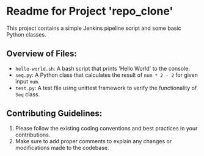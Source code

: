 # Readme for Project 'repo_clone'

This project contains a simple Jenkins pipeline script and some basic Python classes.

## Overview of Files:

* `hello-world.sh`: A bash script that prints 'Hello World' to the console.
* `seq.py`: A Python class that calculates the result of `num * 2 - 2` for given input `num`. 
* `test.py`: A test file using unittest framework to verify the functionality of `Seq` class.

## Contributing Guidelines:

1. Please follow the existing coding conventions and best practices in your contributions.
2. Make sure to add proper comments to explain any changes or modifications made to the codebase.